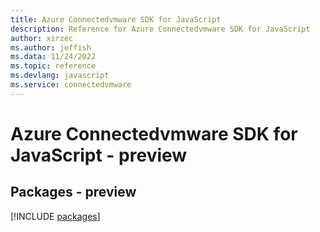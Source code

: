 ```yaml
---
title: Azure Connectedvmware SDK for JavaScript
description: Reference for Azure Connectedvmware SDK for JavaScript
author: xirzec
ms.author: jeffish
ms.data: 11/24/2022
ms.topic: reference
ms.devlang: javascript
ms.service: connectedvmware
---
```

# Azure Connectedvmware SDK for JavaScript - preview
## Packages - preview
[!INCLUDE [packages](connectedvmware-index.md)]
